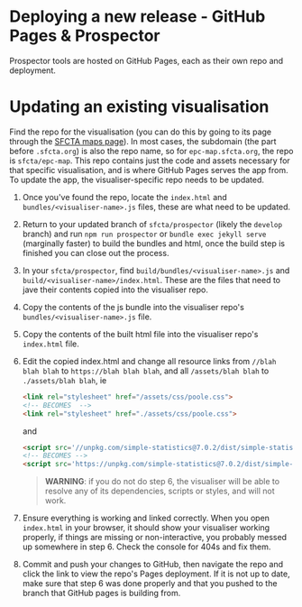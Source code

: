 # Deploying a new release - GitHub Pages & Prospector

Prospector tools are hosted on GitHub Pages, each as their own repo and deployment.

# Updating an existing visualisation
Find the repo for the visualisation (you can do this by going to its page through the [SFCTA maps page](https://www.sfcta.org/tools-data/maps)). In most cases, the subdomain (the part before `.sfcta.org`) is also the repo name, so for `epc-map.sfcta.org`, the repo is `sfcta/epc-map`. This repo contains just the code and assets necessary for that specific visualisation, and is where GitHub Pages serves the app from. To update the app, the visualiser-specific repo needs to be updated.

1. Once you've found the repo, locate the `index.html` and `bundles/<visualiser-name>.js` files, these are what need to be updated.
2. Return to your updated branch of `sfcta/prospector` (likely the `develop` branch) and run `npm run prospector` or `bundle exec jekyll serve` (marginally faster) to build the bundles and html, once the build step is finished you can close out the process.
3. In your `sfcta/prospector`, find `build/bundles/<visualiser-name>.js` and `build/<visualiser-name>/index.html`. These are the files that need to jave their contents copied into the visualiser repo.
4. Copy the contents of the js bundle into the visualiser repo's `bundles/<visualiser-name>.js` file.
5. Copy the contents of the built html file into the visualiser repo's `index.html` file.
6. Edit the copied index.html and change all resource links from `//blah blah blah` to `https://blah blah blah`, and all `/assets/blah blah` to `./assets/blah blah`, ie 
    ```html
    <link rel="stylesheet" href="/assets/css/poole.css">
    <!-- BECOMES  -->
    <link rel="stylesheet" href="./assets/css/poole.css">
    ```
    and 
    ```html
    <script src='//unpkg.com/simple-statistics@7.0.2/dist/simple-statistics.min.js'></script>
    <!-- BECOMES -->
    <script src='https://unpkg.com/simple-statistics@7.0.2/dist/simple-statistics.min.js'></script>
    ```
    > **WARNING**: if you do not do step 6, the visualiser will be able to resolve any of its dependencies, scripts or styles, and will not work.

7. Ensure everything is working and linked correctly. When you open `index.html` in your browser, it should show your visualiser working properly, if things are missing or non-interactive, you probably messed up somewhere in step 6. Check the console for 404s and fix them.
8. Commit and push your changes to GitHub, then navigate the repo and click the link to view the repo's Pages deployment. If it is not up to date, make sure that step 6 was done properly and that you pushed to the branch that GitHub pages is building from.